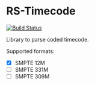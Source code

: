 RS-Timecode
===

[![Build Status](https://travis-ci.org/MarcAntoine-Arnaud/rs_timecode.svg?branch=master)](https://travis-ci.org/MarcAntoine-Arnaud/rs_timecode)


Library to parse coded timecode.

Supported formats:  
- [x] SMPTE 12M  
- [ ] SMPTE 331M
- [ ] SMPTE 309M
